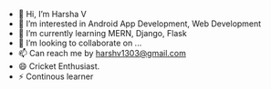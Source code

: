 - 👋 Hi, I’m Harsha V
- 👀 I’m interested in Android App Development, Web Development
- 🌱 I’m currently learning MERN, Django, Flask
- 💞️ I’m looking to collaborate on ...
- 📫 Can reach me by harshv1303@gmail.com
- 😄 Cricket Enthusiast.
- ⚡ Continous learner

<!---
Harsha07-1303/Harsha07-1303 is a ✨ special ✨ repository because its `README.md` (this file) appears on your GitHub profile.
You can click the Preview link to take a look at your changes.
--->
